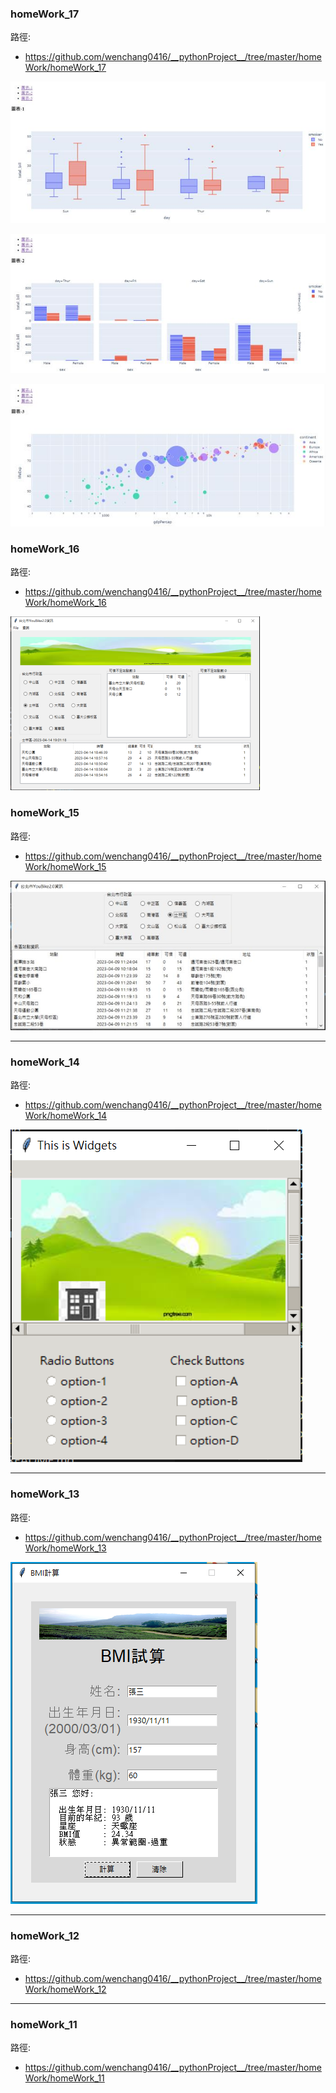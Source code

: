 ### homeWork_17
路徑:
- https://github.com/wenchang0416/__pythonProject__/tree/master/homeWork/homeWork_17

![產生圖片](./homeWork_17/images/homework_17_01.jpg)

![產生圖片](./homeWork_17/images/homework_17_02.jpg)

![產生圖片](./homeWork_17/images/homework_17_03.jpg)

### homeWork_16
路徑:
- https://github.com/wenchang0416/__pythonProject__/tree/master/homeWork/homeWork_16

![產生圖片](./homeWork_16/images/homework_16_021.png)


### homeWork_15
路徑:
- https://github.com/wenchang0416/__pythonProject__/tree/master/homeWork/homeWork_15

![產生圖片](./homeWork_15/images/homework_15_021.jpg)


---
### homeWork_14
路徑:
- https://github.com/wenchang0416/__pythonProject__/tree/master/homeWork/homeWork_14

![產生圖片](./homeWork_14/images/homework_14.PNG)

---
### homeWork_13
路徑:
- https://github.com/wenchang0416/__pythonProject__/tree/master/homeWork/homeWork_13

![產生圖片](./homeWork_13/images/homework_13.PNG)

---
### homeWork_12
路徑:
- https://github.com/wenchang0416/__pythonProject__/tree/master/homeWork/homeWork_12

---
### homeWork_11
路徑:
- https://github.com/wenchang0416/__pythonProject__/tree/master/homeWork/homeWork_11